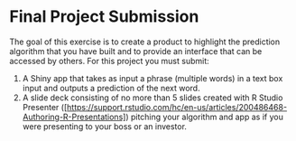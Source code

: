 # Final Project Submission
The goal of this exercise is to create a product to highlight the prediction algorithm that you have built and to provide an interface that can be accessed by others. For this project you must submit:

1. A Shiny app that takes as input a phrase (multiple words) in a text box input and outputs a prediction of the next word.
2. A slide deck consisting of no more than 5 slides created with R Studio Presenter ([https://support.rstudio.com/hc/en-us/articles/200486468-Authoring-R-Presentations]) pitching your algorithm and app as if you were presenting to your boss or an investor.


